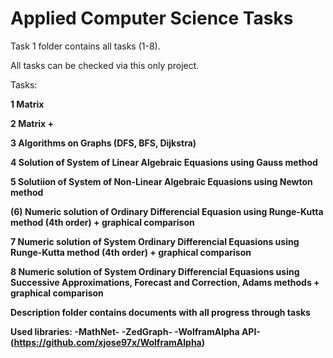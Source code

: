 # Applied Computer Science Tasks
Task 1 folder contains all tasks (1-8).

All tasks can be checked via this only project.

Tasks:

  <b>1 Matrix<b>
	
  <b>2 Matrix +<b>
	
  <b>3 Algorithms on Graphs (DFS, BFS, Dijkstra)<b>
	
  <b>4 Solution of System of Linear Algebraic Equasions using Gauss method<b>
	
  <b>5 Solutiion of System of Non-Linear Algebraic Equasions using Newton method<b>
	
  <b>(6) Numeric solution of Ordinary Differencial Equasion using Runge-Kutta method (4th order) + graphical comparison<b> 
 
  <b>7  Numeric solution of System Ordinary Differencial Equasions using Runge-Kutta method (4th order) + graphical comparison<b>
	
  <b>8  Numeric solution of System Ordinary Differencial Equasions using Successive Approximations, Forecast and Correction, Adams methods + graphical comparison<b>

Description folder contains documents with all progress through tasks

Used libraries:
-MathNet-
-ZedGraph-
-WolframAlpha API- (https://github.com/xjose97x/WolframAlpha)
